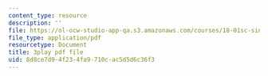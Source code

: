 ```yaml
---
content_type: resource
description: ''
file: https://ol-ocw-studio-app-qa.s3.amazonaws.com/courses/18-01sc-single-variable-calculus-fall-2010/8d8ce7d94f234fa9710cac5d5d6c36f3_wOHrNt9ScYs.pdf
file_type: application/pdf
resourcetype: Document
title: 3play pdf file
uid: 8d8ce7d9-4f23-4fa9-710c-ac5d5d6c36f3
---
```

